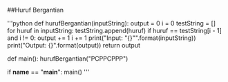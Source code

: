##Huruf Bergantian

'''python
def hurufBergantian(inputString):
    output = 0
    i = 0
    testString = []
    for huruf in inputString:
        testString.append(huruf)
        if huruf == testString[i - 1] and i != 0:
            output += 1
        i += 1
    print("Input: \"{}\"".format(inputString))
    print("Output: {}".format(output))
    return output
    
def main():
    hurufBergantian("PCPPCPPP")

if __name__ == "__main__":
    main()
'''

